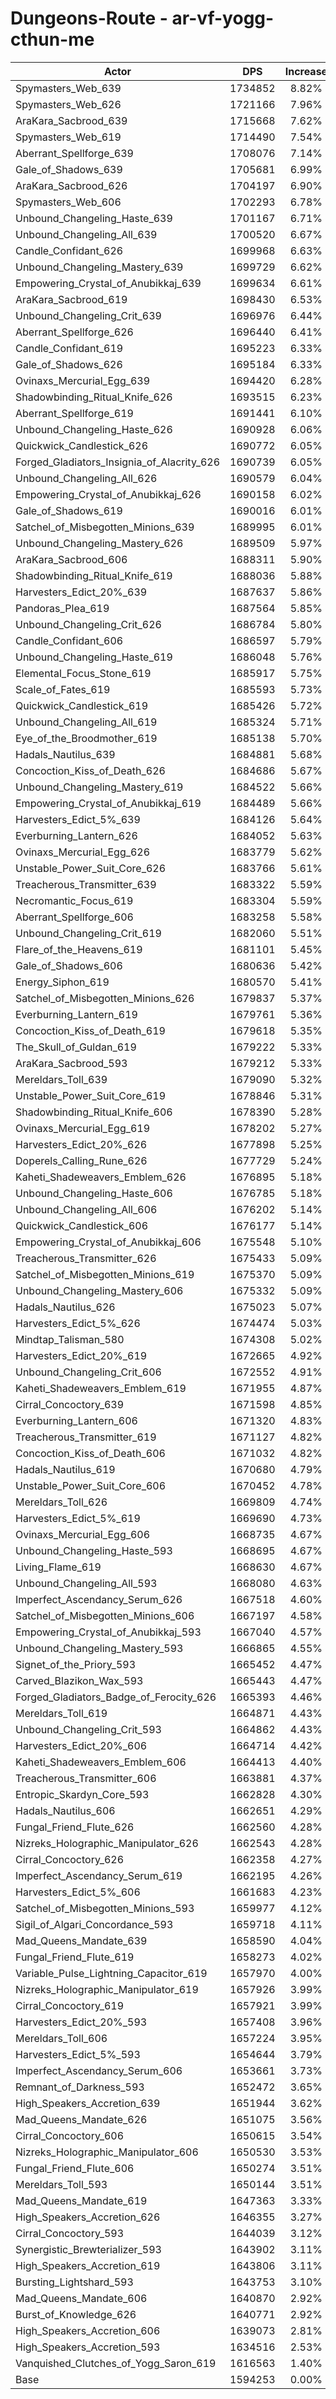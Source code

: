 # Dungeons-Route - ar-vf-yogg-cthun-me
| Actor | DPS | Increase |
|---|:---:|:---:|
|Spymasters_Web_639|1734852|8.82%|
|Spymasters_Web_626|1721166|7.96%|
|AraKara_Sacbrood_639|1715668|7.62%|
|Spymasters_Web_619|1714490|7.54%|
|Aberrant_Spellforge_639|1708076|7.14%|
|Gale_of_Shadows_639|1705681|6.99%|
|AraKara_Sacbrood_626|1704197|6.90%|
|Spymasters_Web_606|1702293|6.78%|
|Unbound_Changeling_Haste_639|1701167|6.71%|
|Unbound_Changeling_All_639|1700520|6.67%|
|Candle_Confidant_626|1699968|6.63%|
|Unbound_Changeling_Mastery_639|1699729|6.62%|
|Empowering_Crystal_of_Anubikkaj_639|1699634|6.61%|
|AraKara_Sacbrood_619|1698430|6.53%|
|Unbound_Changeling_Crit_639|1696976|6.44%|
|Aberrant_Spellforge_626|1696440|6.41%|
|Candle_Confidant_619|1695223|6.33%|
|Gale_of_Shadows_626|1695184|6.33%|
|Ovinaxs_Mercurial_Egg_639|1694420|6.28%|
|Shadowbinding_Ritual_Knife_626|1693515|6.23%|
|Aberrant_Spellforge_619|1691441|6.10%|
|Unbound_Changeling_Haste_626|1690928|6.06%|
|Quickwick_Candlestick_626|1690772|6.05%|
|Forged_Gladiators_Insignia_of_Alacrity_626|1690739|6.05%|
|Unbound_Changeling_All_626|1690579|6.04%|
|Empowering_Crystal_of_Anubikkaj_626|1690158|6.02%|
|Gale_of_Shadows_619|1690016|6.01%|
|Satchel_of_Misbegotten_Minions_639|1689995|6.01%|
|Unbound_Changeling_Mastery_626|1689509|5.97%|
|AraKara_Sacbrood_606|1688311|5.90%|
|Shadowbinding_Ritual_Knife_619|1688036|5.88%|
|Harvesters_Edict_20%_639|1687637|5.86%|
|Pandoras_Plea_619|1687564|5.85%|
|Unbound_Changeling_Crit_626|1686784|5.80%|
|Candle_Confidant_606|1686597|5.79%|
|Unbound_Changeling_Haste_619|1686048|5.76%|
|Elemental_Focus_Stone_619|1685917|5.75%|
|Scale_of_Fates_619|1685593|5.73%|
|Quickwick_Candlestick_619|1685426|5.72%|
|Unbound_Changeling_All_619|1685324|5.71%|
|Eye_of_the_Broodmother_619|1685138|5.70%|
|Hadals_Nautilus_639|1684881|5.68%|
|Concoction_Kiss_of_Death_626|1684686|5.67%|
|Unbound_Changeling_Mastery_619|1684522|5.66%|
|Empowering_Crystal_of_Anubikkaj_619|1684489|5.66%|
|Harvesters_Edict_5%_639|1684126|5.64%|
|Everburning_Lantern_626|1684052|5.63%|
|Ovinaxs_Mercurial_Egg_626|1683779|5.62%|
|Unstable_Power_Suit_Core_626|1683766|5.61%|
|Treacherous_Transmitter_639|1683322|5.59%|
|Necromantic_Focus_619|1683304|5.59%|
|Aberrant_Spellforge_606|1683258|5.58%|
|Unbound_Changeling_Crit_619|1682060|5.51%|
|Flare_of_the_Heavens_619|1681101|5.45%|
|Gale_of_Shadows_606|1680636|5.42%|
|Energy_Siphon_619|1680570|5.41%|
|Satchel_of_Misbegotten_Minions_626|1679837|5.37%|
|Everburning_Lantern_619|1679761|5.36%|
|Concoction_Kiss_of_Death_619|1679618|5.35%|
|The_Skull_of_Guldan_619|1679222|5.33%|
|AraKara_Sacbrood_593|1679212|5.33%|
|Mereldars_Toll_639|1679090|5.32%|
|Unstable_Power_Suit_Core_619|1678846|5.31%|
|Shadowbinding_Ritual_Knife_606|1678390|5.28%|
|Ovinaxs_Mercurial_Egg_619|1678202|5.27%|
|Harvesters_Edict_20%_626|1677898|5.25%|
|Doperels_Calling_Rune_626|1677729|5.24%|
|Kaheti_Shadeweavers_Emblem_626|1676895|5.18%|
|Unbound_Changeling_Haste_606|1676785|5.18%|
|Unbound_Changeling_All_606|1676202|5.14%|
|Quickwick_Candlestick_606|1676177|5.14%|
|Empowering_Crystal_of_Anubikkaj_606|1675548|5.10%|
|Treacherous_Transmitter_626|1675433|5.09%|
|Satchel_of_Misbegotten_Minions_619|1675370|5.09%|
|Unbound_Changeling_Mastery_606|1675332|5.09%|
|Hadals_Nautilus_626|1675023|5.07%|
|Harvesters_Edict_5%_626|1674474|5.03%|
|Mindtap_Talisman_580|1674308|5.02%|
|Harvesters_Edict_20%_619|1672665|4.92%|
|Unbound_Changeling_Crit_606|1672552|4.91%|
|Kaheti_Shadeweavers_Emblem_619|1671955|4.87%|
|Cirral_Concoctory_639|1671598|4.85%|
|Everburning_Lantern_606|1671320|4.83%|
|Treacherous_Transmitter_619|1671127|4.82%|
|Concoction_Kiss_of_Death_606|1671032|4.82%|
|Hadals_Nautilus_619|1670680|4.79%|
|Unstable_Power_Suit_Core_606|1670452|4.78%|
|Mereldars_Toll_626|1669809|4.74%|
|Harvesters_Edict_5%_619|1669690|4.73%|
|Ovinaxs_Mercurial_Egg_606|1668735|4.67%|
|Unbound_Changeling_Haste_593|1668695|4.67%|
|Living_Flame_619|1668630|4.67%|
|Unbound_Changeling_All_593|1668080|4.63%|
|Imperfect_Ascendancy_Serum_626|1667518|4.60%|
|Satchel_of_Misbegotten_Minions_606|1667197|4.58%|
|Empowering_Crystal_of_Anubikkaj_593|1667040|4.57%|
|Unbound_Changeling_Mastery_593|1666865|4.55%|
|Signet_of_the_Priory_593|1665452|4.47%|
|Carved_Blazikon_Wax_593|1665443|4.47%|
|Forged_Gladiators_Badge_of_Ferocity_626|1665393|4.46%|
|Mereldars_Toll_619|1664871|4.43%|
|Unbound_Changeling_Crit_593|1664862|4.43%|
|Harvesters_Edict_20%_606|1664714|4.42%|
|Kaheti_Shadeweavers_Emblem_606|1664413|4.40%|
|Treacherous_Transmitter_606|1663881|4.37%|
|Entropic_Skardyn_Core_593|1662828|4.30%|
|Hadals_Nautilus_606|1662651|4.29%|
|Fungal_Friend_Flute_626|1662560|4.28%|
|Nizreks_Holographic_Manipulator_626|1662543|4.28%|
|Cirral_Concoctory_626|1662358|4.27%|
|Imperfect_Ascendancy_Serum_619|1662195|4.26%|
|Harvesters_Edict_5%_606|1661683|4.23%|
|Satchel_of_Misbegotten_Minions_593|1659977|4.12%|
|Sigil_of_Algari_Concordance_593|1659718|4.11%|
|Mad_Queens_Mandate_639|1658590|4.04%|
|Fungal_Friend_Flute_619|1658273|4.02%|
|Variable_Pulse_Lightning_Capacitor_619|1657970|4.00%|
|Nizreks_Holographic_Manipulator_619|1657926|3.99%|
|Cirral_Concoctory_619|1657921|3.99%|
|Harvesters_Edict_20%_593|1657408|3.96%|
|Mereldars_Toll_606|1657224|3.95%|
|Harvesters_Edict_5%_593|1654644|3.79%|
|Imperfect_Ascendancy_Serum_606|1653661|3.73%|
|Remnant_of_Darkness_593|1652472|3.65%|
|High_Speakers_Accretion_639|1651944|3.62%|
|Mad_Queens_Mandate_626|1651075|3.56%|
|Cirral_Concoctory_606|1650615|3.54%|
|Nizreks_Holographic_Manipulator_606|1650530|3.53%|
|Fungal_Friend_Flute_606|1650274|3.51%|
|Mereldars_Toll_593|1650144|3.51%|
|Mad_Queens_Mandate_619|1647363|3.33%|
|High_Speakers_Accretion_626|1646355|3.27%|
|Cirral_Concoctory_593|1644039|3.12%|
|Synergistic_Brewterializer_593|1643902|3.11%|
|High_Speakers_Accretion_619|1643806|3.11%|
|Bursting_Lightshard_593|1643753|3.10%|
|Mad_Queens_Mandate_606|1640870|2.92%|
|Burst_of_Knowledge_626|1640771|2.92%|
|High_Speakers_Accretion_606|1639073|2.81%|
|High_Speakers_Accretion_593|1634516|2.53%|
|Vanquished_Clutches_of_Yogg_Saron_619|1616563|1.40%|
|Base|1594253|0.00%|
